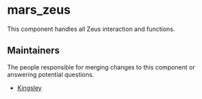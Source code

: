 mars_zeus
===========
This component handles all Zeus interaction and functions.

## Maintainers
The people responsible for merging changes to this component or answering potential questions.
- [Kingsley](https://github.com/jameslkingsley)